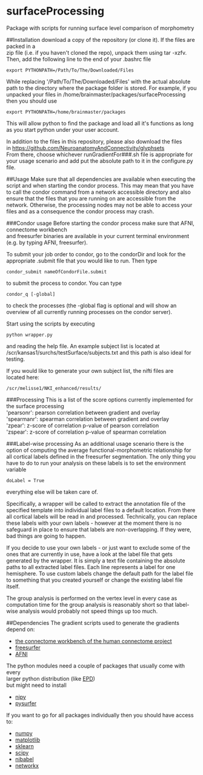 surfaceProcessing
=================

Package with scripts for running surface level comparison of morphometry

##Installation
download a copy of the repository (or clone it). If the files are packed in a  
zip file (i.e. if you haven't cloned the repo), unpack them using tar -xzfv.  
Then, add the following line to the end of your .bashrc file  

    export PYTHONPATH=/Path/To/The/Downloaded/Files
    
While replacing '/Path/To/The/Downloaded/Files' with the actual absolute  
path to the directory where the package folder is stored. For example,
if you unpacked your files in /home/brainmaster/packages/surfaceProcessing
then you should use

    export PYTHONPATH=/home/brainmaster/packages
    
This will allow python to find the package and load all it's functions as
long as you start python under your user account.

In addition to the files in this repository, please also download the files  
in https://github.com/NeuroanatomyAndConnectivity/glyphsets  
From there, choose whichever runGradientFor###.sh file is appropriate for  
your usage scenario and add put the absolute path to it in the configure.py  
file.


##Usage
Make sure that all dependencies are available when executing the script
and when starting the condor process. This may mean that you have to call the
condor command from a network accessible directory and also ensure that the
files that you are running on are accessible from the network. Otherwise, the
processing nodes may not be able to access your files and as a consequence the
condor process may crash.

###Condor usage
Before starting the condor process make sure that AFNI, connectome workbench  
and freesurfer binaries are available in your current terminal
environment (e.g. by typing AFNI, freesurfer).

To submit your job order to condor, go to the condorDir and look for the
appropriate .submit file that you would like to run. Then type

    condor_submit nameOfCondorFile.submit

to submit the process to condor. You can type

    condor_q [-global]

to check the processes (the -global flag is optional and will show an
overview of all currently running processes on the condor server).

Start using the scripts by executing

    python wrapper.py
    
and reading the help file. An example subject list is located at  
/scr/kansas1/surchs/testSurface/subjects.txt and this path is also ideal for  
testing.

If you would like to generate your own subject list, the nifti files are  
located here:

    /scr/melisse1/NKI_enhanced/results/

###Processing
This is a list of the score options currently implemented for the surface processing  
'pearsonr': pearson correlation between gradient and overlay  
'spearmanr': spearman correlation between gradient and overlay  
'zpear': z-score of correlation p-value of pearson correlation  
'zspear': z-score of correlation p-value of spearman correlation

###Label-wise processing
As an additional usage scenario there is the option of computing the average
functional-morphometric relationship for all cortical labels defined in the
freesurfer segmentation.
The only thing you have to do to run your analysis on these labels is to set the
environment variable

    doLabel = True

everything else will be taken care of.

Specifically, a wrapper will be called to extract the annotation file of the
specified template into individual label files to a default location. From there
all cortical labels will be read in and processed. Technically, you can replace
these labels with your own labels - however at the moment there is no safeguard
in place to ensure that labels are non-overlapping. If they were, bad things are
going to happen.

If you decide to use your own labels - or just want to exclude some of the ones
that are currently in use, have a look at the label file that gets generated by
the wrapper. It is simply a text file containing the absolute paths to all
extracted label files. Each line represents a label for one hemisphere. To use
custom labels change the default path for the label file to something that you
created yourself or change the existing label file itself.

The group analysis is performed on the vertex level in every case as computation
time for the group analysis is reasonably short so that label-wise analysis would
probably not speed things up too much.

##Dependencies
The gradient scripts used to generate the gradients depend on:
* [the connectome workbench of the human connectome project](http://www.humanconnectome.org/connectome/connectome-workbench.html)
* [freesurfer](http://ftp.nmr.mgh.harvard.edu/fswiki/Download)
* [AFNI](http://afni.nimh.nih.gov/afni/download)

The python modules need a couple of packages that usually come with every  
larger python distribution (like [EPD](https://www.enthought.com/products/epd/))  
but might need to install
* [nipy](http://nipy.org/)
* [pysurfer](http://pysurfer.github.io/)

If you want to go for all packages individually then you should have access to:
* [numpy](http://www.numpy.org/)
* [matplotlib](http://matplotlib.org/)
* [sklearn](http://scikit-learn.org/stable/)
* [scipy](http://www.scipy.org/)
* [nibabel](http://nipy.sourceforge.net/nibabel/)
* [networkx](http://networkx.github.io/)
